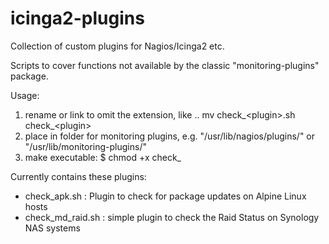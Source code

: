 # icinga2-plugins
Collection of custom plugins for Nagios/Icinga2 etc.

Scripts to cover functions not available by the classic "monitoring-plugins" package.

Usage:
1. rename or link to omit the extension, like .. mv check_\<plugin\>.sh check_\<plugin\>
2. place in folder for monitoring plugins, e.g. "/usr/lib/nagios/plugins/" or "/usr/lib/monitoring-plugins/"
3. make executable: $ chmod +x check_<plugin>

Currently contains these plugins:
- check_apk.sh : Plugin to check for package updates on Alpine Linux hosts
- check_md_raid.sh : simple plugin to check the Raid Status on Synology NAS systems
